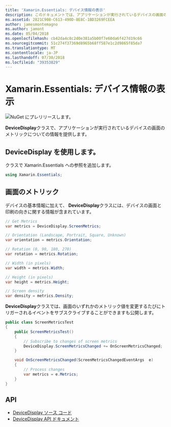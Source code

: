 ```yaml
---
title: 'Xamarin.Essentials: デバイス情報の表示'
description: このドキュメントでは、アプリケーションが実行されているデバイスの画面のメトリックを提供する、Xamarin.Essentials で DeviceDisplay クラスについて説明します。
ms.assetid: 2821C908-C613-490D-8E8C-1BD3269FCEEA
author: jamesmontemagno
ms.author: jamont
ms.date: 05/04/2018
ms.openlocfilehash: cb42da4c8c2d0e381a5b00f7e60da6f427d19c66
ms.sourcegitcommit: 51c274f37369d8965b68ff587e1c2d9865f85da7
ms.translationtype: MT
ms.contentlocale: ja-JP
ms.lasthandoff: 07/30/2018
ms.locfileid: "39353829"
---
```

# <a name="xamarinessentials-device-display-information"></a>Xamarin.Essentials: デバイス情報の表示

![NuGet にプレリリースします。](~/media/shared/pre-release.png)

**DeviceDisplay**クラスで、アプリケーションが実行されているデバイスの画面のメトリックについての情報を提供します。

## <a name="using-devicedisplay"></a>DeviceDisplay を使用します。

クラスで Xamarin.Essentials への参照を追加します。

```csharp
using Xamarin.Essentials;
```

## <a name="screen-metrics"></a>画面のメトリック

デバイスの基本情報に加えて、 **DeviceDisplay**クラスには、デバイスの画面と印刷の向きに関する情報が含まれています。

```csharp
// Get Metrics
var metrics = DeviceDisplay.ScreenMetrics;

// Orientation (Landscape, Portrait, Square, Unknown)
var orientation = metrics.Orientation;

// Rotation (0, 90, 180, 270)
var rotation = metrics.Rotation;

// Width (in pixels)
var width = metrics.Width;

// Height (in pixels)
var height = metrics.Height;

// Screen density
var density = metrics.Density;
```

**DeviceDisplay**クラスでは、画面のいずれかのメトリック値を変更するたびにトリガーされるイベントをサブスクライブすることができますも公開します。

```csharp
public class ScreenMetricsTest
{
    public ScreenMetricsTest()
    {
        // Subscribe to changes of screen metrics
        DeviceDisplay.ScreenMetricsChanged += OnScreenMetricsChanged;
    }

    void OnScreenMetricsChanged(ScreenMetricsChangedEventArgs  e)
    {
        // Process changes
        var metrics = e.Metrics;
    }
}
```

## <a name="api"></a>API

- [DeviceDisplay ソース コード](https://github.com/xamarin/Essentials/tree/master/Xamarin.Essentials/DeviceDisplay)
- [DeviceDisplay API ドキュメント](xref:Xamarin.Essentials.DeviceDisplay)
